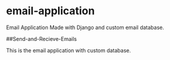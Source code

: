 # email-application
Email Application Made with Django and custom email database.


##Send-and-Recieve-Emails

This is the email application with custom database. 

